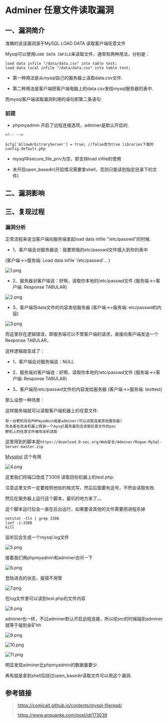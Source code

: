 Adminer 任意文件读取漏洞
========================

一、漏洞简介
------------

准确的说该漏洞源于MySQL LOAD DATA 读取客户端任意文件

Mysql可以使用`LOAD DATA INFILE`来读取文件，通常有两种用法，分别是：

    load data infile "/data/data.csv" into table test;
    load data local infile "/data/data.csv" into table test;

-   第一种用法是从mysql自己的服务器上读取data.csv文件.

-   第二种用法是客户端把客户端电脑上的data.csv发给mysql服务器的表中.

而mysql客户端读取漏洞利用的语句即第二条语句.

### 前提

-   phpmyadmin 开启了远程连接选项，adminer是默认开启的.

```{=html}
<!-- -->
```
    $cfg['AllowArbitraryServer'] = true; //false改为true libraries下面的config.default.php

-   mysql中secure\_file\_priv为空，即支持load infile的使用

-   未开启open\_basedir(开启情况需要拿shell，否则只能读到指定目录下的文件)

二、漏洞影响
------------

三、复现过程
------------

### 漏洞分析

正常流程来说当客户端向服务端发起load data infile "/etc/passwd"的时候.

-   1、客户端会对服务器说：我要把我的etc/passwd文件插入到你的表中

(客户端-\>\>服务端: Load data infile '/etc/passwd'... )

![1.png](resource/Adminer任意文件读取漏洞/media/rId26.png)

-   2、服务器对客户端说：好啊，读取你本地的/etc/passwd文件
    (服务端-\>\>客户端: Response TABULAR)

![2.png](resource/Adminer任意文件读取漏洞/media/rId27.png)

-   3、客户端将data文件的内容发给服务器 (客户端-\>\>服务端:
    etc/passwd的内容)

![3.png](resource/Adminer任意文件读取漏洞/media/rId28.png)

而这里存在逻辑错误，即服务端可以不管客户端的请求，直接向客户端发送一个Response
TABULAR，

这样逻辑就变成了：

-   1、客户端会对服务端说：NULL

-   2、服务端对客户端说：好啊，读取你本地的/etc/passwd文件
    (服务端-\>\>客户端: Response TABULAR)

-   3、客户端将/etc/passwd文件的内容发给服务器 (客户端-\>\>服务端:
    testtest)

那么设想一种场景：

这样服务端就可以读取客户端机器上的任意文件.

    有一台靶机存在PHPmyadmin或者adminer(可以远程连接其他服务器)
    攻击者在攻击机器上假装一个mysql服务器包含读取任意文件的poc
    靶机上的任意文件被攻击机读取

这里用到的脚本是`https://doanload.0-sec.org/Web安全/Adminer/Rogue-MySql-Server-master.zip`

[Mysqlist](https://github.com/ev0A/Mysqlist)  这个有用

![4.png](resource/Adminer任意文件读取漏洞/media/rId29.png)

这里我们将端口改成了3308 读取目标机器上的test.php.

注意这里文件一定要按照他给的格式写，然后后面要有逗号，不然会读取失败.

然后在服务器上运行这个脚本，最坑的地方来了。。

这个脚本运行后会一直在后台运行，如果要读其他的文件需要把进程杀掉

    netstat -tln | grep 3308
    lsof -i:3308
    kill

监听后会生成一个mysql.log文件

![5.png](resource/Adminer任意文件读取漏洞/media/rId30.png)

接着我们用phpmyadmin和adminer访问一下

![6.png](resource/Adminer任意文件读取漏洞/media/rId31.png)

登陆进去的状态，报错不用管

![7.png](resource/Adminer任意文件读取漏洞/media/rId32.png)

在log文件里可以读到test.php的文件内容

![8.png](resource/Adminer任意文件读取漏洞/media/rId33.png)

adminer也一样，不过adminer默认开启远程连接，所以挖src的时候碰到adminer就等于碰到金矿hh

![9.png](resource/Adminer任意文件读取漏洞/media/rId34.png)

![10.png](resource/Adminer任意文件读取漏洞/media/rId35.png)

![11.png](resource/Adminer任意文件读取漏洞/media/rId36.png)

明显发现adminer比phpmyadmin的数据量要少.

再有就是拿到shell后绕过open\_basedir读取文件可以用这个漏洞.

参考链接
--------

> https://comicalt.github.io/contents/mysql-fileread/
>
> https://www.anquanke.com/post/id/173039
